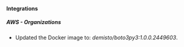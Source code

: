 
#### Integrations

##### AWS - Organizations

- Updated the Docker image to: *demisto/boto3py3:1.0.0.2449603*.

